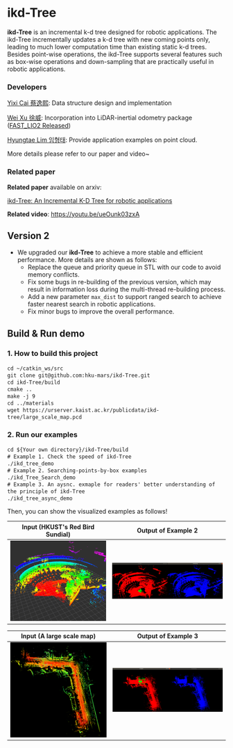 # ikd-Tree
**ikd-Tree** is an incremental k-d tree designed for robotic applications. The ikd-Tree incrementally updates a k-d tree with new coming points only, leading to much lower computation time than existing static k-d trees. Besides point-wise operations, the ikd-Tree supports several features such as box-wise operations and down-sampling that are practically useful in robotic applications.



### Developers

[Yixi Cai 蔡逸熙](https://github.com/Ecstasy-EC): Data structure design and implementation

[Wei Xu 徐威](https://github.com/XW-HKU): Incorporation into LiDAR-inertial odometry package ([FAST_LIO2 Released](https://github.com/hku-mars/FAST_LIO))

[Hyungtae Lim 임형태](https://github.com/LimHyungTae): Provide application examples on point cloud. 

More details please refer to our paper and video~



### Related paper

**Related paper** available on arxiv:

[ikd-Tree: An Incremental K-D Tree for robotic applications](https://arxiv.org/abs/2102.10808)

**Related video**: https://youtu.be/ueOunk03zxA



## Version 2

- We upgraded our **ikd-Tree** to achieve a more stable and efficient performance. More details are shown as follows:
  - Replace the queue and priority queue in STL with our code to avoid memory conflicts.
  - Fix some bugs in re-building of the previous version, which may result in information loss during the multi-thread re-building process. 
  - Add a new parameter `max_dist` to support ranged search to achieve faster nearest search in robotic applications.
  - Fix minor bugs to improve the overall performance. 


## Build & Run demo
### 1. How to build this project
```
cd ~/catkin_ws/src
git clone git@github.com:hku-mars/ikd-Tree.git
cd ikd-Tree/build
cmake ..
make -j 9
cd ../materials
wget https://urserver.kaist.ac.kr/publicdata/ikd-tree/large_scale_map.pcd
```
### 2. Run our examples

```
cd ${Your own directory}/ikd-Tree/build
# Example 1. Check the speed of ikd-Tree
./ikd_tree_demo
# Example 2. Searching-points-by-box examples
./ikd_Tree_Search_demo
# Example 3. An aysnc. exmaple for readers' better understanding of the principle of ikd-Tree
./ikd_tree_async_demo
```

Then, you can show the visualized examples as follows!

Input (HKUST's Red Bird Sundial) |  Output of Example 2
:-------------------------:|:-------------------------:
![](materials/imgs/sundial.png) |  ![](materials/imgs/search_points_example.png)

Input (A large scale map) |  Output of Example 3
:-------------------------:|:-------------------------:
![](materials/imgs/large_map.png) |  ![](materials/imgs/ikd_async.png)

